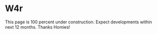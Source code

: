 # W4r
This page is 100 percent under construction. Expect developments within next 12 months. Thanks Homies!
